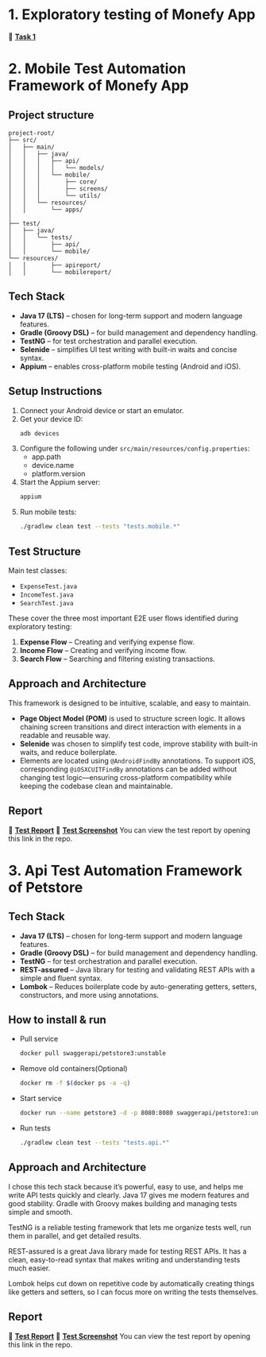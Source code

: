 # 1. Exploratory testing of Monefy App
📄 **[Task 1](exploratory_testing.md)**

# 2. Mobile Test Automation Framework of Monefy App

## Project structure

```
project-root/
├── src/
│   ├── main/
│   │   ├── java/
│   │   │   ├── api/
│   │   │   │   └── models/
│   │   │   └── mobile/
│   │   │       ├── core/
│   │   │       ├── screens/
│   │   │       └── utils/
│   │   └── resources/
│   │       └── apps/
│
├── test/
│   ├── java/
│   │   └── tests/
│   │       ├── api/
│   │       └── mobile/
└── resources/
│   │       ├── apireport/
│   │       └── mobilereport/
```

## Tech Stack

- **Java 17 (LTS)** – chosen for long-term support and modern language features.
- **Gradle (Groovy DSL)** – for build management and dependency handling.
- **TestNG** – for test orchestration and parallel execution.
- **Selenide** – simplifies UI test writing with built-in waits and concise syntax.
- **Appium** – enables cross-platform mobile testing (Android and iOS).

## Setup Instructions

1. Connect your Android device or start an emulator.
2. Get your device ID:
   ```bash
   adb devices
   ```
3. Configure the following under `src/main/resources/config.properties`:
    - app.path
    - device.name
    - platform.version
4. Start the Appium server:
   ```bash
   appium
   ```
5. Run mobile tests:
   ```bash
   ./gradlew clean test --tests "tests.mobile.*"
   ```

## Test Structure

Main test classes:

- `ExpenseTest.java`
- `IncomeTest.java`
- `SearchTest.java`

These cover the three most important E2E user flows identified during exploratory testing:

1. **Expense Flow** – Creating and verifying expense flow.
2. **Income Flow** – Creating and verifying income flow.
3. **Search Flow** – Searching and filtering existing transactions.

## Approach and Architecture

This framework is designed to be intuitive, scalable, and easy to maintain.

- **Page Object Model (POM)** is used to structure screen logic. It allows chaining screen transitions and direct interaction with elements in a readable and reusable way.
- **Selenide** was chosen to simplify test code, improve stability with built-in waits, and reduce boilerplate.
- Elements are located using `@AndroidFindBy` annotations. To support iOS, corresponding `@iOSXCUITFindBy` annotations can be added without changing test logic—ensuring cross-platform compatibility while keeping the codebase clean and maintainable.

## Report
📄 **[Test Report](src/test/resources/mobilereport/reports/tests/test/index.html)**
📄 **[Test Screenshot](src/test/resources/mobilereport/screenshot.png)**
You can view the test report by opening this link in the repo.


# 3. Api Test Automation Framework of Petstore

## Tech Stack

- **Java 17 (LTS)** – chosen for long-term support and modern language features.
- **Gradle (Groovy DSL)** – for build management and dependency handling.
- **TestNG** – for test orchestration and parallel execution.
- **REST-assured** – Java library for testing and validating REST APIs with a simple and fluent syntax.
- **Lombok** – Reduces boilerplate code by auto-generating getters, setters, constructors, and more using annotations.

## How to install & run

* Pull service
   ```bash
   docker pull swaggerapi/petstore3:unstable
   ```
* Remove old containers(Optional)
  ```bash
  docker rm -f $(docker ps -a -q)
  ```
* Start service
  ```bash
  docker run --name petstore3 -d -p 8080:8080 swaggerapi/petstore3:unstable
  ```
* Run tests
   ```bash
  ./gradlew clean test --tests "tests.api.*"
  ```

## Approach and Architecture

I chose this tech stack because it’s powerful, easy to use, and helps me write API tests quickly and clearly. Java 17 gives me modern features and good stability. Gradle with Groovy makes building and managing tests simple and smooth.

TestNG is a reliable testing framework that lets me organize tests well, run them in parallel, and get detailed results.

REST-assured is a great Java library made for testing REST APIs. It has a clean, easy-to-read syntax that makes writing and understanding tests much easier.

Lombok helps cut down on repetitive code by automatically creating things like getters and setters, so I can focus more on writing the tests themselves.

## Report
📄 **[Test Report](src/test/resources/apireport/reports/tests/test/index.html)**
📄 **[Test Screenshot](src/test/resources/apireport/screenshot.png)**
You can view the test report by opening this link in the repo.